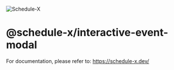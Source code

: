 ![Schedule-X](https://schedule-x.s3.eu-west-1.amazonaws.com/schedule-x-logo.png)

# @schedule-x/interactive-event-modal

For documentation, please refer to: https://schedule-x.dev/
